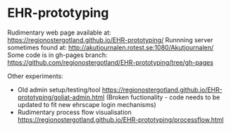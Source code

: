 # EHR-prototyping
Rudimentary web page available at: https://regionostergotland.github.io/EHR-prototyping/
Runnning server sometimes found at: http://akutjournalen.rotest.se:1080/Akutjournalen/
Some code is in gh-pages branch: https://github.com/regionostergotland/EHR-prototyping/tree/gh-pages

Other experiments: 
* Old admin setup/testing/tool https://regionostergotland.github.io/EHR-prototyping/goliat-admin.html (Broken fuctionality - code needs to be updated to fit new ehrscape login mechanisms)
* Rudimentary process flow visualisation https://regionostergotland.github.io/EHR-prototyping/processflow.html
